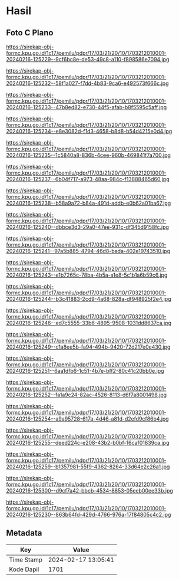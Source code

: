 # Hasil

## Foto C Plano

https://sirekap-obj-formc.kpu.go.id/1c17/pemilu/pdpr/17/03/21/20/10/1703212010001-20240216-125229--9cf6bc8e-de53-49c8-a110-f898586e7094.jpg

https://sirekap-obj-formc.kpu.go.id/1c17/pemilu/pdpr/17/03/21/20/10/1703212010001-20240216-125232--58f1a027-f7dd-4b83-9ca6-e492573f666c.jpg

https://sirekap-obj-formc.kpu.go.id/1c17/pemilu/pdpr/17/03/21/20/10/1703212010001-20240216-125233--47b8ed82-e730-44f5-afab-b8f5595c5aff.jpg

https://sirekap-obj-formc.kpu.go.id/1c17/pemilu/pdpr/17/03/21/20/10/1703212010001-20240216-125234--e8e3082d-f1d3-4658-b8d8-b54d4215e0d4.jpg

https://sirekap-obj-formc.kpu.go.id/1c17/pemilu/pdpr/17/03/21/20/10/1703212010001-20240216-125235--1c5840a8-836b-4cee-960b-469841f7a700.jpg

https://sirekap-obj-formc.kpu.go.id/1c17/pemilu/pdpr/17/03/21/20/10/1703212010001-20240216-125237--6b04f717-a973-48aa-984c-f13888465d60.jpg

https://sirekap-obj-formc.kpu.go.id/1c17/pemilu/pdpr/17/03/21/20/10/1703212010001-20240216-125238--b58a9a72-b84a-491d-addb-e0b62a01ba67.jpg

https://sirekap-obj-formc.kpu.go.id/1c17/pemilu/pdpr/17/03/21/20/10/1703212010001-20240216-125240--dbbce3d3-29a0-47ee-931c-df345d9158fc.jpg

https://sirekap-obj-formc.kpu.go.id/1c17/pemilu/pdpr/17/03/21/20/10/1703212010001-20240216-125241--97a5b885-4794-46d8-bada-402e19743510.jpg

https://sirekap-obj-formc.kpu.go.id/1c17/pemilu/pdpr/17/03/21/20/10/1703212010001-20240216-125243--e1b7265c-78ba-4b5a-a1e8-5c1b1a6b59c6.jpg

https://sirekap-obj-formc.kpu.go.id/1c17/pemilu/pdpr/17/03/21/20/10/1703212010001-20240216-125244--b3c41883-2cd9-4a68-828a-df948925f2e4.jpg

https://sirekap-obj-formc.kpu.go.id/1c17/pemilu/pdpr/17/03/21/20/10/1703212010001-20240216-125246--ed7c5555-33b6-4895-9508-1031dd8637ca.jpg

https://sirekap-obj-formc.kpu.go.id/1c17/pemilu/pdpr/17/03/21/20/10/1703212010001-20240216-125249--c1a8ee5b-fa94-494b-9420-72d217e0e430.jpg

https://sirekap-obj-formc.kpu.go.id/1c17/pemilu/pdpr/17/03/21/20/10/1703212010001-20240216-125251--6aa1dfb6-1c51-4b7e-bff2-80c41c20bb0e.jpg

https://sirekap-obj-formc.kpu.go.id/1c17/pemilu/pdpr/17/03/21/20/10/1703212010001-20240216-125252--fa1a9c24-82ac-4526-8113-d6f7a8001498.jpg

https://sirekap-obj-formc.kpu.go.id/1c17/pemilu/pdpr/17/03/21/20/10/1703212010001-20240216-125254--a9a95728-617a-4d46-a81d-d2efd9cf86b4.jpg

https://sirekap-obj-formc.kpu.go.id/1c17/pemilu/pdpr/17/03/21/20/10/1703212010001-20240216-125255--deed224c-e208-43b2-b0bf-16caf01839ca.jpg

https://sirekap-obj-formc.kpu.go.id/1c17/pemilu/pdpr/17/03/21/20/10/1703212010001-20240216-125259--b1357981-55f9-4362-8264-33d64e2c26a1.jpg

https://sirekap-obj-formc.kpu.go.id/1c17/pemilu/pdpr/17/03/21/20/10/1703212010001-20240216-125300--d9cf7a42-bbcb-4534-8853-05eeb00ee33b.jpg

https://sirekap-obj-formc.kpu.go.id/1c17/pemilu/pdpr/17/03/21/20/10/1703212010001-20240216-125230--863b64fd-429d-4766-976a-17f84805c4c2.jpg


## Metadata

| Key        | Value               |
| ---------- | ------------------- |
| Time Stamp | 2024-02-17 13:05:41 |
| Kode Dapil | 1701                |



